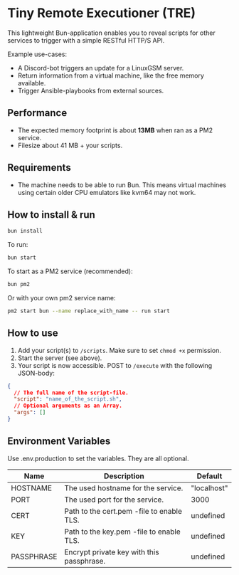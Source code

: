 # Tiny Remote Executioner (TRE)

This lightweight Bun-application enables you to reveal scripts for other services to trigger with a simple RESTful HTTP/S API.

Example use-cases:

- A Discord-bot triggers an update for a LinuxGSM server.
- Return information from a virtual machine, like the free memory available.
- Trigger Ansible-playbooks from external sources.

## Performance

- The expected memory footprint is about **13MB** when ran as a PM2 service.
- Filesize about 41 MB + your scripts.

## Requirements

- The machine needs to be able to run Bun. This means virtual machines using certain older CPU emulators like kvm64 may not work.

## How to install & run

```bash
bun install
```

To run:

```bash
bun start
```

To start as a PM2 service (recommended):

```bash
bun pm2
```

Or with your own pm2 service name:

```bash
pm2 start bun --name replace_with_name -- run start
```

## How to use

1. Add your script(s) to `/scripts`. Make sure to set `chmod +x` permission.
2. Start the server (see above).
3. Your script is now accessible. POST to `/execute` with the following JSON-body:

```json
{
  // The full name of the script-file.
  "script": "name_of_the_script.sh",
  // Optional arguments as an Array.
  "args": []
}
```

## Environment Variables

Use .env.production to set the variables. They are all optional.

| Name       | Description                               | Default     |
| ---------- | ----------------------------------------- | ----------- |
| HOSTNAME   | The used hostname for the service.        | "localhost" |
| PORT       | The used port for the service.            | 3000        |
| CERT       | Path to the cert.pem -file to enable TLS. | undefined   |
| KEY        | Path to the key.pem -file to enable TLS.  | undefined   |
| PASSPHRASE | Encrypt private key with this passphrase. | undefined   |
